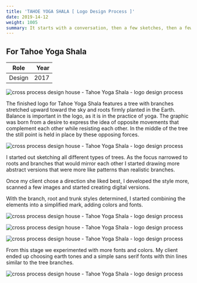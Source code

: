 ```yaml
---
title: 'TAHOE YOGA SHALA [ Logo Design Process ]'
date: 2019-14-12
weight: 1005
summary: It starts with a conversation, then a few sketches, then a few rough drafts, then a few developed drafts, finally fonts and colors, presto – logo. 
---
```


## For Tahoe Yoga Shala

| Role | Year |
| ----------- | -----------: |
| Design | 2017 |

![cross process design house - Tahoe Yoga Shala - logo design process](/images/work/tahoe-yoga-shala-logo-design-horizontal-black-and-white-2017.jpg "Tahoe Yoga Shala black and white horizontal logo")

The finished logo for Tahoe Yoga Shala features a tree with branches stretched upward toward the sky and roots firmly planted in the Earth. Balance is important in the logo, as it is in the practice of yoga. The graphic was born from a desire to express the idea of opposite movements that complement each other while resisting each other. In the middle of the tree the still point is held in place by these opposing forces.

![cross process design house - Tahoe Yoga Shala - logo design process](/images/work/tahoe-yoga-shala-logo-design-process-round-2.jpg "Tahoe Yoga Shala logo design process round 2")

I started out sketching all different types of trees. As the focus narrowed to roots and branches that would mirror each other I started drawing more abstract versions that were more like patterns than realistic branches. 

Once my client chose a direction she liked best, I developed the style more, scanned a few images and started creating digital versions.

With the branch, root and trunk styles determined, I started combining the elements into a simplified mark, adding colors and fonts.

![cross process design house - Tahoe Yoga Shala - logo design process](/images/work/tahoe-yoga-shala-logo-design-process-round-3-1.jpg "Tahoe Yoga Shala logo design process round 3")

![cross process design house - Tahoe Yoga Shala - logo design process](/images/work/tahoe-yoga-shala-logo-design-process-round-3-2.jpg "Tahoe Yoga Shala logo design process round 3")

![cross process design house - Tahoe Yoga Shala - logo design process](/images/work/tahoe-yoga-shala-logo-design-process-round-3-3.jpg "Tahoe Yoga Shala logo design process round 3")

From this stage we experimented with more fonts and colors. My client ended up choosing earth tones and a simple sans serif fonts with thin lines similar to the tree branches. 

![cross process design house - Tahoe Yoga Shala - logo design process](/images/work/tahoe-yoga-shala-logo-design-horizontal-color-2017.jpg "Tahoe Yoga Shala color horizontal logo")



